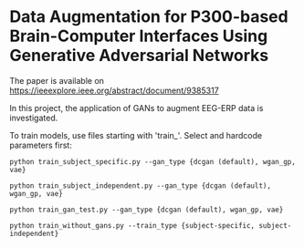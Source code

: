 # Data Augmentation for P300-based Brain-Computer Interfaces Using Generative Adversarial Networks

The paper is available on https://ieeexplore.ieee.org/abstract/document/9385317

In this project, the application of GANs to augment EEG-ERP data is investigated.

To train models, use files starting with 'train_'. Select and hardcode parameters first:

<pre><code>python train_subject_specific.py --gan_type {dcgan (default), wgan_gp, vae}
</code></pre>

<pre><code>python train_subject_independent.py --gan_type {dcgan (default), wgan_gp, vae}
</code></pre>

<pre><code>python train_gan_test.py --gan_type {dcgan (default), wgan_gp, vae}
</code></pre>

<pre><code>python train_without_gans.py --train_type {subject-specific, subject-independent}
</code></pre>
